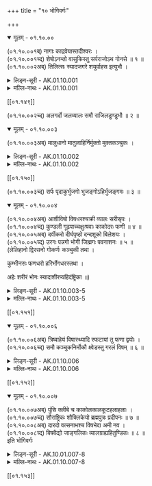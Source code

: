 +++
title = "१० भोगिवर्गः"

+++

<details open><summary>मूलम् - ०१.१०.००</summary>

(०१.१०.००१ब्) नागाः काद्रवेयास्तदीश्वरः ।  
(०१.१०.००१च्द्) शेषोऽनन्तो वासुकिस्तु सर्पराजोऽथ गोनसे ॥ १ ॥  
(०१.१०.००२अब्) तिलित्सः स्यादजगरे शयुर्वाहस इत्युभौ ।  
</details>

<details><summary>लिङ्ग-सूरी - AK.01.10.001</summary>

नागा इति—पद्भ्यां नाङ्गन्ति गच्छन्तीति नागाः । ʻअगि गतौ' । कद्रोरपत्यानि पुमांसः काग्रवेयाः । देवयोनिसर्पनामनी ॥ शेते हरिरस्मिन्निति शेषः । अन्तकालेऽपि शिष्यत इति वा । ʻशिष असर्वोपयोगे । न विद्यतेऽन्तो यस्य सः अनन्तः । देवयोनिसर्पेश्वरनामनी ॥ वसति पाताल इति वासुकिः । ʻवस निवासे । वसुकस्यापत्यं वा । सर्पाणां राजा सर्पराजः । देवयोनिसर्पराजनामनी ॥ गोरिव नासा यस्य सः गोनसः । तिलति स्निह्यतीति तिलित्सः । ʻतिल स्नोहने । तिलिङ्ग इति पाठे ʻतिल गतौ' । अजं मेषं गिरतीति अजगरः । ʻगॄ निगरणे । अजो नित्यो गरो विषं यस्येति वा । शेते अत्यर्थमिति शयुः । ʻशीङ् स्वप्ने । वाहं गमनं स्यतीति वाहसः । ʻषोऽन्तकर्मणि । वाहयति प्राणिनः आत्मवशं नयतीति वा । ʻपेनुपामु पेरु' ॥ १ ॥
</details>

<details><summary>मल्लि-नाथः - AK.01.10.001</summary>

नागाः । वक्ष्यमाणनाम । काद्रवेयास्तदीश्वराः । तन्नायकाः काद्रवेयाः स्युः । शेषवासुकिप्रभृतयः कद्रुपुत्राः ।

ʻकाद्रवेया इमे ज्ञेयाः शेषवासुकितक्षकाः 

ऐरावतो महापद्मः कम्भलाश्वतरावुभौ ॥

एलापुत्रश्च गर्गश्च कर्कोटकधनञ्जयौ ।

महानीलमहाकण्ठौ धृतराष्ट्रबलाहकौ ॥

दुर्मुखः खररोमा च मणिरित्येवमादयः ॥

इति ॥ शेषोऽनन्तः । शेषनामनी । वासुकिस्तु सर्पराजः । वासुकिनाम ॥ अथ गोनसे—स्यात् । गोनासशब्दोऽप्यस्ति । ʻभवेत् तिलित्सो गोनासः' इति हलायुधः (अ। मा। ३। २०) । भाषया ʻमण्डलमुन्नु' । ʻचिलिम्ö । कर्णाटभाषया मण्डलनाम ॥ अजगरे—इत्युभौ । अजगरनामनी । ʻपेनुपामु' ॥ १ ॥ 
</details>

[[०१.१४९]]

(०१.१०.००२च्द्) अलगर्दो जलव्यालः समौ राजिलडुण्डुभौ ॥ २ ॥  
<details open><summary>मूलम् - ०१.१०.००३</summary>

(०१.१०.००३अब्) मालुधानो मातुलाहिर्निर्मुक्तो मुक्तकञ्चुकः ।  
</details>

<details><summary>लिङ्ग-सूरी - AK.01.10.002</summary>

अलगर्द इति—अलं गिरति भेकानिति अलगर्दः । ʻगॄ निगरणे । अरश्चासौ गर्दश्चेत्यरगर्दः । रलयोरभेदात् । अलिगर्द इति वा पाठः । अलिवद्गर्दतीति अलिगर्दः । ʻगर्द शब्दे । जले व्यालः जलव्यालः । जलस्थसर्पनामनी । ʻनीरुकट्टुपामुपेरु' ॥ राजिं रेखां लातीति राजिलः । ʻला दाने आदाने च्ö । डुण्डतीति डुण्डुभः । ʻडुडि मज्जने । डुण्डु इति भेकशब्दानुकारेण भाषते वा । निर्विषमुखसर्पनामनी ॥ मालुरोषधिः धानं स्थानमस्य मालुधानः । मातुले धत्तूरे वर्तमानोऽहिः मातुलाहिः । अवान्तरसर्पभेदनामनी ॥ निर्मुक्तः कञ्चुको येन निर्मुक्तः । ʻमुच्लृ मोक्षणे । मुक्तकञ्चुकसर्पनाम ॥ २ ॥
</details>

<details><summary>मल्लि-नाथः - AK.01.10.002</summary>

अलगर्दो जलव्यालः । नीरसर्पनामनी ॥ भाषया ʻनीरुकट्टिपामु' । अजगर्द इति क्वचित् पाठः । अलिगर्द इत्येके । अलगर्द इति केचिदिति सुभूतिटीकायां त्रेधा विकल्पितः पाठः । समौ—डुण्डुभौ । क्षीराकारनिर्विषद्विमुखसर्पनामनी । ʻराजिलः क्षीरकश्चाथ्ö इति वैजयन्ती (पृ। १४९, श्लो। २०) । मालुधानो मातुलाहिः । धत्तूरवृत्तिसर्पनामेति केचित् । ʻमुरुटपामु' । ʻपोष्यमाणवनविनालमालुधाननकुललिशाजालिकादिभिरटविकुटुम्बिनां गृहेरुदितं वनग्रामं ददर्श्ö इति हर्षचरिताभ्युदयः । अनुक्तम्—ʻअहिरिणी तु द्विमुखी । द्विमुखसर्पनाम । ʻरेण्डुतललविषङ्गलपामु' ॥ ʻसर्पराजस्तु सर्पभुक् । सर्पभक्षकसर्पनाम ॥ निर्मुक्तो—कञ्चुकः । परित्यक्तकञ्चुकसर्पनाम ॥ २ ॥ 
</details>

[[०१.१५०]]

(०१.१०.००३च्द्) सर्पः पृदाकुर्भुजगो भुजङ्गोऽहिर्भुजङ्गमः ॥ ३ ॥  
<details open><summary>मूलम् - ०१.१०.००४</summary>

(०१.१०.००४अब्) आशीविषो विषधरश्चक्री व्यालः सरीसृपः ।  
(०१.१०.००४च्द्) कुण्डली गूढपाच्चक्षुःश्रवाः काकोदरः फणी ॥ ४ ॥  
(०१.१०.००५अब्) दर्वीकरो दीर्घपृष्ठो दन्दशूको बिलेशयः ।  
(०१.१०.००५च्द्) उरगः पन्नगो भोगी जिह्मगः पवनाशनः ॥ ५ ॥  
(लेलिहानो द्विरसनो गोकर्णः कञ्चुकी तथा ।

कुम्भीनसः फणधरो हरिर्भोगधरस्तथा ।

अहेः शरीरं भोगः स्यादाशीरप्यहिदंष्ट्रिका ॥)

</details>

<details><summary>लिङ्ग-सूरी - AK.01.10.003-5</summary>

सर्प इति—सर्पतीति सर्पः । ʻसृप्लृ गतौ' । पर्दत इति पृदाकुः । ʻपर्द कुत्सिते शब्दे । आखुग्रहणार्थं कुं भुवं प्रियते गच्छति वा पृदाकुः । परनिपातः । ʻपृङ् व्यायामे । भुजं कुटिलं गच्छतीति भुजगः । भुजङ्गः। भुजङ्गमश्च । ʻगम्लृ गतौ' । भुजतीति भुजः । ʻभुज कौटिल्ये । भुजः सर्पदेहः, तेन गच्छतीति वा । अंहत इत्यहिः । ʻअहि गतौ' । आशिषि दंष्ट्रायां विषमस्येति आशीविषः । विषस्य धरः विषधरः । चक्रं मण्डलाकारोऽस्यास्तीति चक्री । शिरसि चक्रयोगाद्वा । दष्टुं व्याडतीति व्यालः । डलयोरभेदात् । ʻअड उद्यमने । कुटिलं सर्पतीति सरीसृपः । ʻसृप्लृ गतौ' । कुण्डलाकारं वपुरस्येति कुण्डली । गूढाः पादाः यस्य सः गूढपात् । चक्षुषी श्रवसी यस्य चक्षुःश्रवाः । काकस्येवोदरं यस्य काकोदरः । काको विषविशेषः उदरे यस्येति वा । फणोऽस्यास्तीति फणी । दर्वी फणैव करो यस्य दर्वीकरः । दर्व्या फणया कृणोति हिंसयतीति वा दर्वीकरः । ʻकृञ् हिंसायाम् । दीर्घं पृष्ठमस्येति दीर्घपृष्ठः । कुत्सितं दशतीति दन्दशूकः । ʻदंश दशने । बिले शेत इति बिलेशयः । ʻशीङ् स्वप्ने । उरसा गच्छतीति उरगः । ʻगम्लृ गतौ' । पद्भ्यां न गच्छतीति पन्नगः । पन्नं पतितं यथा तथा गच्छतीति वा । भोगः सर्पशरीरं । तदस्यास्तीति भोगी । जिह्मं कुटिलं गच्छतीति जिह्मगः। पवनोऽशनं यस्य सः पवनाशनः । सर्पनामानि ॥ ३-५ ॥
</details> 

<details><summary>मल्लि-नाथः - AK.01.10.003-5</summary>

सर्पः—पवनाशनः । अनुक्तम्—ʻकुम्भीनसः पुण्डरीको लेलिहानश्च कञ्चुकी । गोकर्णो नाकुसद्मा च्ö इत्येतानि च सर्पजातिनामानि ॥

ʻषड्विंशतिर्मण्डलिनस्तथा दर्विकराभिधाः ।

त्रयोदश च राजीला वैकरञ्जाभिधास्त्रयः ।

निर्विषा द्वादशेत्येवमशीतिः सर्पजातयः' ॥ ३-५ ॥ 
</details>

[[०१.१५१]]

<details open><summary>मूलम् - ०१.१०.००६</summary>

(०१.१०.००६अब्) त्रिष्वाहेयं विषास्थ्यादि स्फटायां तु फणा द्वयोः ।  
(०१.१०.००६च्द्) समौ कञ्चुकनिर्मोकौ क्ष्वेडस्तु गरलं विषम् ॥ ६ ॥  
</details>

<details><summary>लिङ्ग-सूरी - AK.01.10.006</summary>

त्रिष्विति—अहौ सर्पे भवम् आहेयम् । विषास्थ्यादिनाम ॥ स्फटतीति स्फटा । ʻस्फट विकसने । स्फुटति विशीर्यतेऽनया आहत इति स्फुटा वा । ʻस्फुट विशरणे । फणत्यनया फणा । ʻफण गतौ' । दर्विनामनी ॥ कञ्चुक इव तिष्ठतीति कञ्चुकः । कञ्च्यते बध्यत इति कञ्चुकः । ʻकचि दीप्तिबन्धनयोः' । निर्मुच्यत इति निर्मोकः । ʻमुच्लृ मोक्षणे । सर्पकञ्चुकनामनी ॥ क्ष्वेडत इति क्ष्वेडः । ʻञिक्ष्विदा स्नेहनमोचनयोः' । अन्तः निगीर्यत इति गरलम् । गिरति जीवमिति वा । ʻगॄ निगरणे । देहं वेवेष्टीति विषम् । ʻविष्लृ व्याप्तौ' । विषशब्दः पुंसि क्लीबे वा । विषनामानि ॥ ६ ॥
</details>

<details><summary>मल्लि-नाथः - AK.01.10.006</summary>

त्रिंषु—विषास्थ्यादि । अहेर्विषास्थ्यादि आहेयं स्यात् । तच्च त्रिलिङ्गम् । स्फटायां—द्वयोः । फणानामनी । ʻफटा दर्दिः खटेरुश्च्ö । एतानि त्रीणि च ॥ समौ—निर्मोकौ । सर्पकञ्चुकनामनी ॥ ʻसर्पाम्बरो निर्ल्वयनी । एते द्वे च । क्ष्वेडस्तु—विषम् । विषनामानि ॥ ६ ॥ 
</details> 

[[०१.१५२]]

<details open><summary>मूलम् - ०१.१०.००७</summary>

(०१.१०.००७अब्) पुंसि क्लीबे च काकोलकालकूटहलाहलाः ।  
(०१.१०.००७च्द्) सौराष्ट्रिकः शौक्लिकेयो ब्रह्मपुत्रः प्रदीपनः ॥ ७ ॥  
(०१.१०.००८अब्) दारदो वत्सनाभश्च विषभेदा अमी नव ।  
(०१.१०.००८च्द्) विषवैद्यो जाङ्गलिकः व्यालग्राह्यहितुण्डिकः ॥ ८ ॥  
इति भोगिवर्गः

</details>

<details><summary>लिङ्ग-सूरी - AK.10.01.007-8</summary>

पुंसीति—काकवत् मेचकः काकोलः । का ईषत् कोलति संस्त्यायतीति वा । ʻकुल संस्त्याने । कालवर्णस्य कूटः कालकूटः । कालं यममपि कूटयतीति वा । ʻकूट परिदाहे । हलति विलिखति जठरं न हलति च हलाहलः । ʻहल विलेखने । सुराष्ट्रदेशे भवः सौराष्ट्रिकः । शुक्लदेशे भवः शौक्लिकेयः । ब्रह्मणः पुत्रः ब्रह्मपुत्रः । प्रदीपयतीति प्रदीपनः । ʻदीपी दीप्तौ' । दरददेशे भवः दारदः । दरदे नागविशेषे भवो वा । वत्सस्येव नाभिरस्य वत्सनाभः । अमूनि विषभेदनामानि ॥ जाङ्गलं विषविद्या । जाङ्गुलिर्जाङ्गुली वा । तां वेत्तीति जाङ्गलिकः, जाङ्गुलिको वा । विषवैद्यनाम ॥ अहितुण्डेन जीवतीति अहितुण्डिकः । व्यालग्राहिपुरुषनाम ॥ ७-८ ॥

इति अमलकोशपदविवृतौ भोगिवर्गः
</details>

<details><summary>मल्लि-नाथः - AK.01.10.007-8</summary>

पुंसि—नव । काकोलादये नव विषभेदाः । समानसामर्थ्यात् पुंसि क्लीबे वेति विशेषविधिः काकोलादिषु त्रिषेवेव । काकोलः, काकोलम् । कालकूटः, कालकूटम् । हलाहलः, हलाहलम् । ʻहालाहलं विषमिवाप्रगुणं तदेव्ö इति प्रयोगाद् हालाहलः । हालाहलम् । ʻहृदये हालहलं महद्विषम् इति प्रयोगाद् हालहलमित्यपि । अनुरक्तम्—ʻगरस्तु कृतकं विषम् । कृत्रिमविषं गरः स्यात् ॥ विषवैद्यो जाङ्गुलिकः । गारुडविद्याभिज्ञनामनी । जाङ्गुलिं जाङ्गुलं वा वेत्तीति व्युत्पत्तिद्वारेण । जाङ्गुलिर्विषमन्त्रः । जाङ्गुलो विषतन्त्रः ॥ व्यालग्राह्यहितुण्डिकः । ʻव्यालग्राहोऽहितुण्डिकः' इति रत्नकोशनाममालिके । व्यालग्राहिपुरुषनामनी ॥ ७-८ ॥ 

इति श्रीवत्सनृसिंहसूरिसुतमल्लिनाथसूरिविरचितेऽमरपदपारिजाते पातालभोगिवर्गः 
</details> 

[[०१.१५३]]
